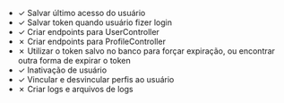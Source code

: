 - &check; Salvar último acesso do usuário
- &check; Salvar token quando usuário fizer login
- &check; Criar endpoints para UserController
- &cross; Criar endpoints para ProfileController
- &cross; Utilizar o token salvo no banco para forçar expiração, ou encontrar outra forma de expirar o token
- &check; Inativação de usuário
- &check; Vincular e desvincular perfis ao usuário
- &cross; Criar logs e arquivos de logs
